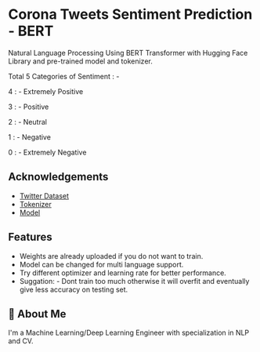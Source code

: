 
# Corona Tweets Sentiment Prediction - BERT

Natural Language Processing Using BERT Transformer with Hugging Face Library and pre-trained model and tokenizer.

Total 5 Categories of Sentiment : -

4 : - Extremely Positive

3 : - Positive

2 : - Neutral

1 : - Negative

0 : - Extremely Negative


## Acknowledgements

 - [Twitter Dataset](https://www.kaggle.com/datatattle/covid-19-nlp-text-classification)
 - [Tokenizer](https://huggingface.co/distilbert-base-uncased-finetuned-sst-2-english)
- [Model](https://huggingface.co/distilbert-base-uncased-finetuned-sst-2-english)
## Features

- Weights are already uploaded if you do not want to train.
- Model can be changed for multi language support.
- Try different optimizer and learning rate for better performance.
- Suggation: - Dont train too much otherwise it will overfit and eventually give less accuracy on testing set.

  
## 🚀 About Me
I'm a Machine Learning/Deep Learning Engineer with specialization in NLP and CV.

  
